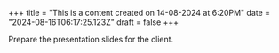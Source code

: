 +++
title = "This is a content created on 14-08-2024 at 6:20PM"
date = "2024-08-16T06:17:25.123Z"
draft = false
+++

  Prepare the presentation slides for the client.
        